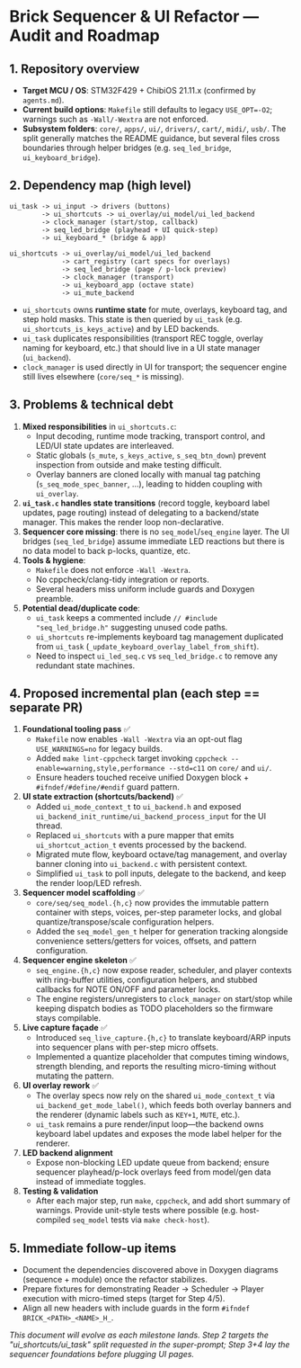 # Brick Sequencer & UI Refactor — Audit and Roadmap

## 1. Repository overview
- **Target MCU / OS**: STM32F429 + ChibiOS 21.11.x (confirmed by `agents.md`).
- **Current build options**: `Makefile` still defaults to legacy `USE_OPT=-O2`; warnings such as `-Wall/-Wextra` are not enforced.
- **Subsystem folders**: `core/`, `apps/`, `ui/`, `drivers/`, `cart/`, `midi/`, `usb/`. The split generally matches the README guidance, but several files cross boundaries through helper bridges (e.g. `seq_led_bridge`, `ui_keyboard_bridge`).

## 2. Dependency map (high level)
```
ui_task -> ui_input -> drivers (buttons)
        -> ui_shortcuts -> ui_overlay/ui_model/ui_led_backend
        -> clock_manager (start/stop, callback)
        -> seq_led_bridge (playhead + UI quick-step)
        -> ui_keyboard_* (bridge & app)

ui_shortcuts -> ui_overlay/ui_model/ui_led_backend
             -> cart_registry (cart specs for overlays)
             -> seq_led_bridge (page / p-lock preview)
             -> clock_manager (transport)
             -> ui_keyboard_app (octave state)
             -> ui_mute_backend
```
- `ui_shortcuts` owns **runtime state** for mute, overlays, keyboard tag, and step hold masks. This state is then queried by `ui_task` (e.g. `ui_shortcuts_is_keys_active`) and by LED backends.
- `ui_task` duplicates responsibilities (transport REC toggle, overlay naming for keyboard, etc.) that should live in a UI state manager (`ui_backend`).
- `clock_manager` is used directly in UI for transport; the sequencer engine still lives elsewhere (`core/seq_*` is missing).

## 3. Problems & technical debt
1. **Mixed responsibilities** in `ui_shortcuts.c`:
   - Input decoding, runtime mode tracking, transport control, and LED/UI state updates are interleaved.
   - Static globals (`s_mute`, `s_keys_active`, `s_seq_btn_down`) prevent inspection from outside and make testing difficult.
   - Overlay banners are cloned locally with manual tag patching (`s_seq_mode_spec_banner`, …), leading to hidden coupling with `ui_overlay`.
2. **`ui_task.c` handles state transitions** (record toggle, keyboard label updates, page routing) instead of delegating to a backend/state manager. This makes the render loop non-declarative.
3. **Sequencer core missing**: there is no `seq_model`/`seq_engine` layer. The UI bridges (`seq_led_bridge`) assume immediate LED reactions but there is no data model to back p-locks, quantize, etc.
4. **Tools & hygiene**:
   - `Makefile` does not enforce `-Wall -Wextra`.
   - No cppcheck/clang-tidy integration or reports.
   - Several headers miss uniform include guards and Doxygen preamble.
5. **Potential dead/duplicate code**:
   - `ui_task` keeps a commented include `// #include "seq_led_bridge.h"` suggesting unused code paths.
   - `ui_shortcuts` re-implements keyboard tag management duplicated from `ui_task` (`_update_keyboard_overlay_label_from_shift`).
   - Need to inspect `ui_led_seq.c` vs `seq_led_bridge.c` to remove any redundant state machines.

## 4. Proposed incremental plan (each step == separate PR)
1. **Foundational tooling pass** ✅
   - `Makefile` now enables `-Wall -Wextra` via an opt-out flag `USE_WARNINGS=no` for legacy builds.
   - Added `make lint-cppcheck` target invoking `cppcheck --enable=warning,style,performance --std=c11` on `core/` and `ui/`.
   - Ensure headers touched receive unified Doxygen block + `#ifndef/#define/#endif` guard pattern.
2. **UI state extraction (shortcuts/backend)** ✅
   - Added `ui_mode_context_t` to `ui_backend.h` and exposed `ui_backend_init_runtime/ui_backend_process_input` for the UI thread.
   - Replaced `ui_shortcuts` with a pure mapper that emits `ui_shortcut_action_t` events processed by the backend.
   - Migrated mute flow, keyboard octave/tag management, and overlay banner cloning into `ui_backend.c` with persistent context.
   - Simplified `ui_task` to poll inputs, delegate to the backend, and keep the render loop/LED refresh.
3. **Sequencer model scaffolding** ✅
   - `core/seq/seq_model.{h,c}` now provides the immutable pattern container with steps, voices, per-step parameter locks, and global quantize/transpose/scale configuration helpers.
   - Added the `seq_model_gen_t` helper for generation tracking alongside convenience setters/getters for voices, offsets, and pattern configuration.
4. **Sequencer engine skeleton** ✅
   - `seq_engine.{h,c}` now expose reader, scheduler, and player contexts with ring-buffer utilities, configuration helpers, and stubbed callbacks for NOTE ON/OFF and parameter locks.
   - The engine registers/unregisters to `clock_manager` on start/stop while keeping dispatch bodies as TODO placeholders so the firmware stays compilable.
5. **Live capture façade** ✅
   - Introduced `seq_live_capture.{h,c}` to translate keyboard/ARP inputs into sequencer plans with per-step micro offsets.
   - Implemented a quantize placeholder that computes timing windows, strength blending, and reports the resulting micro-timing without mutating the pattern.
6. **UI overlay rework** ✅
   - The overlay specs now rely on the shared `ui_mode_context_t` via `ui_backend_get_mode_label()`, which feeds both overlay banners and the renderer (dynamic labels such as `KEY+1`, `MUTE`, etc.).
   - `ui_task` remains a pure render/input loop—the backend owns keyboard label updates and exposes the mode label helper for the renderer.
7. **LED backend alignment**
   - Expose non-blocking LED update queue from backend; ensure sequencer playhead/p-lock overlays feed from model/gen data instead of immediate toggles.
8. **Testing & validation**
   - After each major step, run `make`, `cppcheck`, and add short summary of warnings. Provide unit-style tests where possible (e.g. host-compiled `seq_model` tests via `make check-host`).

## 5. Immediate follow-up items
- Document the dependencies discovered above in Doxygen diagrams (sequence + module) once the refactor stabilizes.
- Prepare fixtures for demonstrating Reader → Scheduler → Player execution with micro-timed steps (target for Step 4/5).
- Align all new headers with include guards in the form `#ifndef BRICK_<PATH>_<NAME>_H_`.

*This document will evolve as each milestone lands. Step 2 targets the "ui_shortcuts/ui_task" split requested in the super-prompt; Step 3+4 lay the sequencer foundations before plugging UI pages.*
